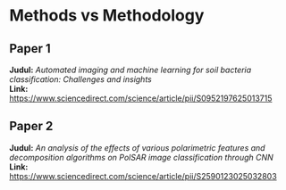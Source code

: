 # Methods vs Methodology

## **Paper 1**  
**Judul:** *Automated imaging and machine learning for soil bacteria classification: Challenges and insights* \
**Link:** https://www.sciencedirect.com/science/article/pii/S0952197625013715

## **Paper 2**  
**Judul:** *An analysis of the effects of various polarimetric features and decomposition algorithms on PolSAR image classification through CNN* \
**Link:** https://www.sciencedirect.com/science/article/pii/S2590123025032803
